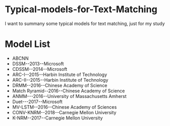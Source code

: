 # Typical-models-for-Text-Matching
I want to summany some typical models for text matching, just for my study
# Model List
* ABCNN
* DSSM--2013--Microsoft
* CDSSM--2014--Microsoft
* ARC-I--2015--Harbin Institute of Technology
* ARC-II--2015--Harbin Institute of Technology
* DRMM--2016--Chinese Academy of Science
* Match Ryramid--2016--Chinese Academy of Science
* ANMM---2016--University of Massachusetts Amherst
* Duet---2017--Microsoft
* MV-LSTM--2016--Chinese Academy of Sciences
* CONV-KNRM--2018--Carnegie Mellon University
* K-NRM--2017--Carnegie Mellon University
